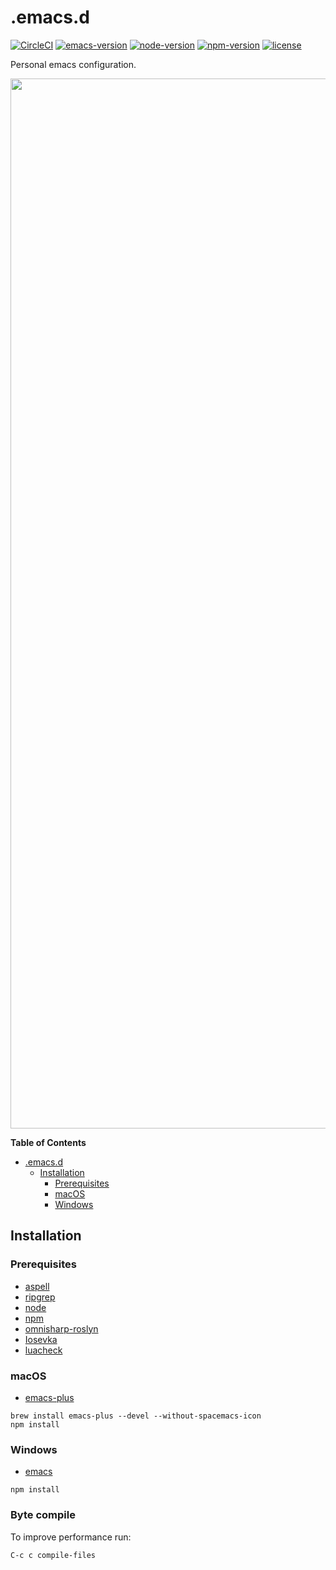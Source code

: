 .emacs.d
========

[![CircleCI](https://circleci.com/gh/Cliffzz/.emacs.d.svg?style=shield)](https://circleci.com/gh/Cliffzz/.emacs.d) [![emacs-version](https://img.shields.io/badge/emacs-26.1-brightgreen.svg)](https://www.gnu.org/software/emacs/) [![node-version](https://img.shields.io/badge/node-10.6.0-brightgreen.svg)](https://github.com/nodejs/node) [![npm-version](https://img.shields.io/badge/npm-6.1.0-brightgreen.svg)](https://github.com/npm/npm) [![license](https://img.shields.io/badge/license-GPL%20v3-blue.svg)](https://github.com/Cliffzz/.emacs.d/blob/master/LICENSE)

Personal emacs configuration.

<img width="1680" src="https://user-images.githubusercontent.com/2283434/40851887-f1da2294-65c8-11e8-8595-a9fbe25f1f19.png">

<!-- markdown-toc start - Don't edit this section. Run M-x markdown-toc-refresh-toc -->
**Table of Contents**

- [.emacs.d](#emacsd)
    - [Installation](#installation)
        - [Prerequisites](#prerequisites)
        - [macOS](#macos)
        - [Windows](#windows)

<!-- markdown-toc end -->

## Installation
### Prerequisites
- [aspell](https://github.com/GNUAspell/aspell)
- [ripgrep](https://github.com/BurntSushi/ripgrep)
- [node](https://github.com/nodejs/node)
- [npm](https://github.com/npm/npm)
- [omnisharp-roslyn](https://github.com/OmniSharp/omnisharp-roslyn)
- [Iosevka](https://github.com/be5invis/Iosevka)
- [luacheck](https://github.com/mpeterv/luacheck)

### macOS
- [emacs-plus](https://github.com/d12frosted/homebrew-emacs-plus)
```
brew install emacs-plus --devel --without-spacemacs-icon
npm install
```

### Windows
- [emacs](https://github.com/m-parashar/emax64)
```
npm install
```

### Byte compile
To improve performance run:
```
C-c c compile-files
```
